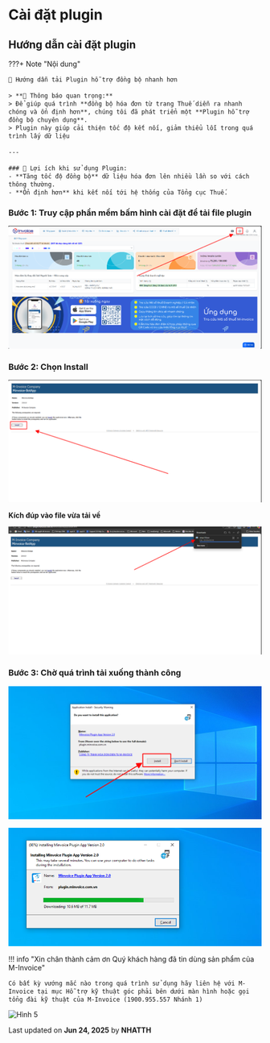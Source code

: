 # **Cài đặt plugin**

## **Hướng dẫn cài đặt plugin**

???+ Note "Nội dung"

    🔌 Hướng dẫn tải Plugin hỗ trợ đồng bộ nhanh hơn

    > **📢 Thông báo quan trọng:**
    > Để giúp quá trình **đồng bộ hóa đơn từ trang Thuế diễn ra nhanh chóng và ổn định hơn**, chúng tôi đã phát triển một **Plugin hỗ trợ đồng bộ chuyên dụng**.
    > Plugin này giúp cải thiện tốc độ kết nối, giảm thiểu lỗi trong quá trình lấy dữ liệu

    ---

    ### 🚀 Lợi ích khi sử dụng Plugin:
    - **Tăng tốc độ đồng bộ** dữ liệu hóa đơn lên nhiều lần so với cách thông thường.
    - **Ổn định hơn** khi kết nối tới hệ thống của Tổng cục Thuế.

### Bước 1: Truy cập phần mềm bấm hình cài đặt để tải file plugin

![Hình 1](../assets/images/mSMI/plugin_1.png "Hãy bấm vào để xem rõ hơn")

### Bước 2: Chọn Install

![Hình 1](../assets/images/mSMI/plugin_2.png "Hãy bấm vào để xem rõ hơn")

**Kích đúp vào file vừa tải về**

![Hình 1](../assets/images/mSMI/plugin_3.png "Hãy bấm vào để xem rõ hơn")

### Bước 3: Chờ quá trình tải xuống thành công

![Hình 1](../assets/images/mSMI/plugin_5.png "Hãy bấm vào để xem rõ hơn")

![Hình 1](../assets/images/mSMI/plugin_4.png "Hãy bấm vào để xem rõ hơn")

!!! info "Xin chân thành cảm ơn Quý khách hàng đã tin dùng sản phẩm của M-Invoice"

    Có bất kỳ vướng mắc nào trong quá trình sử dụng hãy liên hệ với M-Invoice tại mục Hỗ trợ kỹ thuật góc phải bên dưới màn hình hoặc gọi tổng đài kỹ thuật của M-Invoice (1900.955.557 Nhánh 1)

![Hình 5](../../assets/images/mSMI/msmi_footer.png "Hãy bấm vào để xem rõ hơn")

<div class="last-updated">Last updated on <strong>Jun 24, 2025</strong> by <strong>NHATTH</strong></div>
